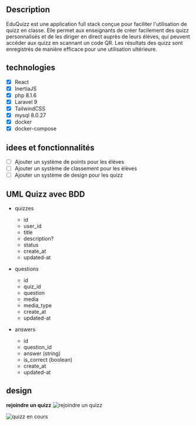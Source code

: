 ## Description

EduQuizz est une application full stack conçue pour faciliter l'utilisation de quizz en classe. Elle permet aux enseignants de créer facilement des quizz personnalisés et de les diriger en direct auprès de leurs élèves, qui peuvent accéder aux quizz en scannant un code QR. Les résultats des quizz sont enregistrés de manière efficace pour une utilisation ultérieure.

## technologies

-   [x] React
-   [x] InertiaJS
-   [x] php 8.1.6
-   [x] Laravel 9
-   [x] TailwindCSS
-   [x] mysql 8.0.27
-   [x] docker
-   [x] docker-compose

## idees et fonctionnalités

-   [ ] Ajouter un système de points pour les élèves
-   [ ] Ajouter un système de classement pour les élèves
-   [ ] Ajouter un système de design pour les quizz

## UML Quizz avec BDD

-   quizzes

    -   id
    -   user_id
    -   title
    -   description?
    -   status
    -   create_at
    -   updated-at

-   questions

    -   id
    -   quiz_id
    -   question
    -   media
    -   media_type
    -   create_at
    -   updated-at

-   answers
    -   id
    -   question_id
    -   answer (string)
    -   is_correct (boolean)
    -   create_at
    -   updated-at

## design

**rejoindre un quizz**
![rejoindre un quizz](./docs/assets/001.jpg)

![quizz en cours](./docs/assets/002.jpg)
